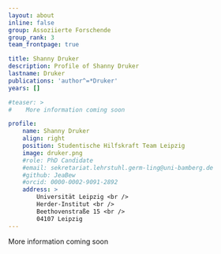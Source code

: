```yaml
---
layout: about
inline: false
group: Assoziierte Forschende
group_rank: 3
team_frontpage: true

title: Shanny Druker
description: Profile of Shanny Druker
lastname: Druker
publications: 'author^=*Druker'
years: []

#teaser: >
#    More information coming soon

profile:
    name: Shanny Druker
    align: right
    position: Studentische Hilfskraft Team Leipzig
    image: druker.png
    #role: PhD Candidate
    #email: sekretariat.lehrstuhl.germ-ling@uni-bamberg.de
    #github: JeaBew
    #orcid: 0000-0002-9091-2892
    address: >
        Universität Leipzig <br />
        Herder-Institut <br />
        Beethovenstraße 15 <br />
        04107 Leipzig
---
```


More information coming soon
